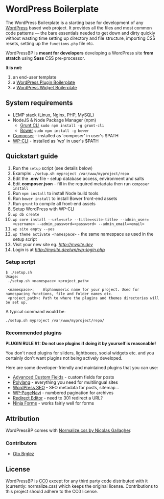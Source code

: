 # WordPress Boilerplate

The WordPress Boilerplate is a starting base for development of any [WordPress](http://wordpress.org)
based web project. It provides all the files and most common code patterns — the bare essentials needed
to get down and dirty quickly without wasting time setting up directory and file structure, importing
CSS resets, setting up the `functions.php` file etc.

WordPressBP is **meant for developers** developing a WordPress site **from stratch** using
**Sass** CSS pre-processor.

**It is not:**

1. an end-user template
2. a [WordPress Plugin Boilerplate](https://github.com/tommcfarlin/WordPress-Plugin-Boilerplate)
3. a [WordPress Widget Boilerplate](https://github.com/tommcfarlin/WordPress-Plugin-Boilerplate)


## System requirements

* LEMP stack (Linux, Nginx, PHP, MySQL)
* NodeJS & Node Package Manager (npm)
  * [Grunt CLI](http://gruntjs.com/getting-started#installing-the-cli) `sudo npm install -g grunt-cli`
  * [Bower](http://bower.io/) `sudo npm install -g bower`
* [Composer](https://getcomposer.org/) - installed as 'composer' in user's $PATH
* [WP-CLI](http://wp-cli.org/) - installed as 'wp' in user's $PATH


## Quickstart guide

1. Run the `setup` script (see details below)
  1. Example: `./setup.sh myproject /var/www/myproject/repo`
2. Edit the **.env** file - setup database access, environment and salts
3. Edit **composer.json** - fill in the required metadata then run `composer install`
4. Run `npm install` to install Node build tools
5. Run `bower install` to install Bower front-end assets
6. Run `grunt` to compile all front-end assets
7. Setup WordPress with WP-CLI
  1. `wp db create`
  2. `wp core install --url=<url> --title=<site-title> --admin_user=<username> --admin_password=<password> --admin_email=<email>`
  3. `wp site empty --yes`
  4. `wp theme activate <namespace>` - the same namespace as used in the setup script
8. Visit your new site eg. *http://mysite.dev*
  1. Login is at *http://mysite.dev/wp/wp-login.php*


### Setup script

```
$ ./setup.sh
Usage:
 ./setup.sh <namespace> <project_path>

 <namespace>:    Alphanumeric name for your project. Used for namespacing functions, file and folder names etc.
 <project_path>: Path to where the plugins and themes directories will be set up.
```

A typical command would be:

```
./setup.sh myproject /var/www/myproject/repo/
```


### Recommended plugins

**PLUGIN RULE #1: Do not use plugins if doing it by yourself is reasonable!**

You don't need plugins for sliders, lightboxes, social widgets etc. and you certainly don't want plugins
not being actively developed.

Here are some developer-friendly and maintained plugins that you can use:

* [Advanced Custom Fields](http://wordpress.org/plugins/advanced-custom-fields/) - custom fields for posts
* [Polylang](http://wordpress.org/plugins/polylang/) - everything you need for multilingual sites
* [WordPress SEO](http://wordpress.org/plugins/wordpress-seo/) - SEO metadata for posts, sitemap…
* [WP-PageNavi](http://wordpress.org/plugins/wp-pagenavi/) - numbered pagination for archives
* [Redirect Editor](http://wordpress.org/plugins/redirect-editor/) - need to 301 redirect a URL?
* [Ninja Forms](http://wordpress.org/plugins/ninja-forms/) - works fairly well for forms


## Attribution

WordPressBP comes with [Normalize.css by Nicolas Gallagher](https://github.com/necolas/normalize.css).


### Contributors

* [Oto Brglez](https://github.com/otobrglez)


## License

WordPressBP is [CC0](http://creativecommons.org/publicdomain/zero/1.0/) except for any third party
code distributed with it (currently: normalize.css) which keeps the original license. Contributions
to this project should adhere to the CC0 license.
